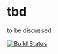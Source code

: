 # tbd

to be discussed

[![Build Status](https://travis-ci.com/yveso/tbd.svg?branch=master)](https://travis-ci.com/yveso/tbd)
